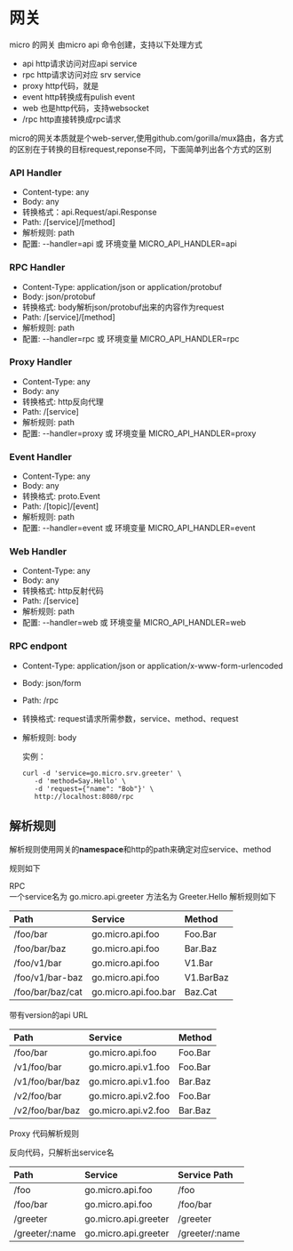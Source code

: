 # 网关

micro 的网关 由micro api 命令创建，支持以下处理方式

* api http请求访问对应api service 
* rpc http请求访问对应 srv service
* proxy http代码，就是
* event http转换成有pulish event
* web  也是http代码，支持websocket
* /rpc http直接转换成rpc请求

micro的网关本质就是个web-server,使用github.com/gorilla/mux路由，各方式的区别在于转换的目标request,reponse不同，下面简单列出各个方式的区别

### API Handler

* Content-type: any
* Body: any
* 转换格式：api.Request/api.Response
* Path: /\[service\]/\[method\]
* 解析规则: path
* 配置: --handler=api 或 环境变量  MICRO\_API\_HANDLER=api

### RPC Handler

* Content-Type: application/json or application/protobuf
* Body: json/protobuf
* 转换格式: body解析json/protobuf出来的内容作为request
* Path: /\[service\]/\[method\]
* 解析规则: path
* 配置: --handler=rpc 或 环境变量 MICRO\_API\_HANDLER=rpc

### Proxy Handler

* Content-Type: any
* Body: any
* 转换格式: http反向代理
* Path: /\[service\]
* 解析规则: path
* 配置: --handler=proxy 或 环境变量 MICRO\_API\_HANDLER=proxy

### Event Handler

* Content-Type: any
* Body: any
* 转换格式: proto.Event
* Path: /\[topic\]/\[event\]
* 解析规则: path
* 配置: --handler=event 或 环境变量 MICRO\_API\_HANDLER=event

### Web Handler

* Content-Type: any
* Body: any
* 转换格式: http反射代码
* Path: /\[service\]
* 解析规则: path
* 配置: --handler=web 或 环境变量 MICRO\_API\_HANDLER=web

### RPC endpont

* Content-Type: application/json or application/x-www-form-urlencoded
* Body: json/form
* Path: /rpc
* 转换格式: request请求所需参数，service、method、request
* 解析规则: body

  实例：

  ```
  curl -d 'service=go.micro.srv.greeter' \
     -d 'method=Say.Hello' \
     -d 'request={"name": "Bob"}' \
     http://localhost:8080/rpc
  ```

## 解析规则

解析规则使用网关的**namespace**和http的path来确定对应service、method

规则如下

RPC  
 一个service名为 go.micro.api.greeter 方法名为 Greeter.Hello 解析规则如下

| Path | Service | Method |
| :--- | :--- | :--- |
| /foo/bar | go.micro.api.foo | Foo.Bar |
| /foo/bar/baz | go.micro.api.foo | Bar.Baz |
| /foo/v1/bar | go.micro.api.foo | V1.Bar |
| /foo/v1/bar-baz | go.micro.api.foo | V1.BarBaz |
| /foo/bar/baz/cat | go.micro.api.foo.bar | Baz.Cat |

带有version的api URL

| Path | Service | Method |
| :--- | :--- | :--- |
| /foo/bar | go.micro.api.foo | Foo.Bar |
| /v1/foo/bar | go.micro.api.v1.foo | Foo.Bar |
| /v1/foo/bar/baz | go.micro.api.v1.foo | Bar.Baz |
| /v2/foo/bar | go.micro.api.v2.foo | Foo.Bar |
| /v2/foo/bar/baz | go.micro.api.v2.foo | Bar.Baz |

Proxy 代码解析规则

反向代码，只解析出service名

| Path | Service | Service Path |
| :--- | :--- | :--- |
| /foo | go.micro.api.foo | /foo |
| /foo/bar | go.micro.api.foo | /foo/bar |
| /greeter | go.micro.api.greeter | /greeter |
| /greeter/:name | go.micro.api.greeter | /greeter/:name |



